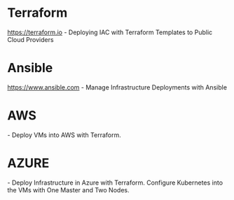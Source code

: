 # Terraform
  https://terraform.io
    - Deploying IAC with Terraform Templates to Public Cloud Providers

# Ansible 
  https://www.ansible.com
    - Manage Infrastructure Deployments with Ansible
    
   
   <h1> AWS </h1>
      - Deploy VMs into AWS with Terraform. 
  
   <h1> AZURE </h1>
      - Deploy Infrastructure in Azure with Terraform. Configure Kubernetes into the VMs with One Master and Two Nodes. 
